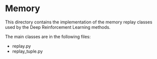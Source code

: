 # Memory

This directory contains the implementation of the memory replay classes used by the Deep Reinforcement Learning methods.

The main classes are in the following files:
* replay.py
* replay_tuple.py